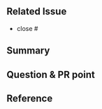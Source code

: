 ## Related Issue
<!-- 관련 이슈를 적어주세요. -->
- close #

## Summary
<!-- 해당 PR의 주요 작업 내용을 적어주세요 -->


## Question & PR point
<!-- PR과정에서 다른 팀원이 알아야할 사항이나 궁금증을 적어주세요 -->


## Reference
<!-- 참고한 코드의 출처를 작성해주세요 -->